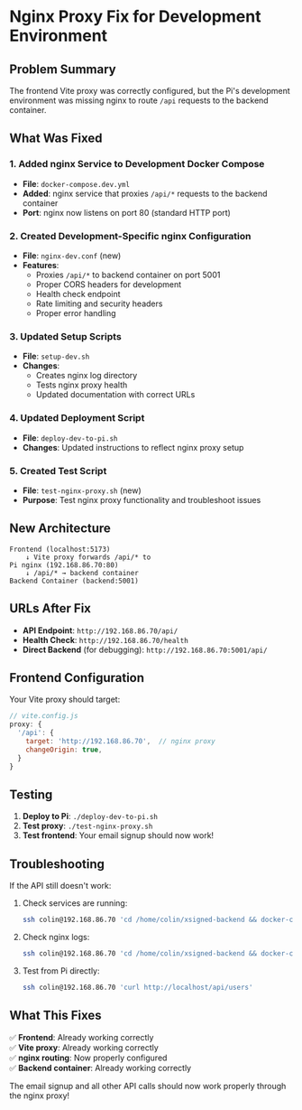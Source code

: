 # Nginx Proxy Fix for Development Environment

## Problem Summary

The frontend Vite proxy was correctly configured, but the Pi's development environment was missing nginx to route `/api` requests to the backend container.

## What Was Fixed

### 1. Added nginx Service to Development Docker Compose

- **File**: `docker-compose.dev.yml`
- **Added**: nginx service that proxies `/api/*` requests to the backend container
- **Port**: nginx now listens on port 80 (standard HTTP port)

### 2. Created Development-Specific nginx Configuration

- **File**: `nginx-dev.conf` (new)
- **Features**:
  - Proxies `/api/*` to backend container on port 5001
  - Proper CORS headers for development
  - Health check endpoint
  - Rate limiting and security headers
  - Proper error handling

### 3. Updated Setup Scripts

- **File**: `setup-dev.sh`
- **Changes**:
  - Creates nginx log directory
  - Tests nginx proxy health
  - Updated documentation with correct URLs

### 4. Updated Deployment Script

- **File**: `deploy-dev-to-pi.sh`
- **Changes**: Updated instructions to reflect nginx proxy setup

### 5. Created Test Script

- **File**: `test-nginx-proxy.sh` (new)
- **Purpose**: Test nginx proxy functionality and troubleshoot issues

## New Architecture

```
Frontend (localhost:5173)
    ↓ Vite proxy forwards /api/* to
Pi nginx (192.168.86.70:80)
    ↓ /api/* → backend container
Backend Container (backend:5001)
```

## URLs After Fix

- **API Endpoint**: `http://192.168.86.70/api/`
- **Health Check**: `http://192.168.86.70/health`
- **Direct Backend** (for debugging): `http://192.168.86.70:5001/api/`

## Frontend Configuration

Your Vite proxy should target:

```javascript
// vite.config.js
proxy: {
  '/api': {
    target: 'http://192.168.86.70',  // nginx proxy
    changeOrigin: true,
  }
}
```

## Testing

1. **Deploy to Pi**: `./deploy-dev-to-pi.sh`
2. **Test proxy**: `./test-nginx-proxy.sh`
3. **Test frontend**: Your email signup should now work!

## Troubleshooting

If the API still doesn't work:

1. Check services are running:

   ```bash
   ssh colin@192.168.86.70 'cd /home/colin/xsigned-backend && docker-compose -f docker-compose.dev.yml ps'
   ```

2. Check nginx logs:

   ```bash
   ssh colin@192.168.86.70 'cd /home/colin/xsigned-backend && docker-compose -f docker-compose.dev.yml logs nginx'
   ```

3. Test from Pi directly:
   ```bash
   ssh colin@192.168.86.70 'curl http://localhost/api/users'
   ```

## What This Fixes

✅ **Frontend**: Already working correctly  
✅ **Vite proxy**: Already working correctly  
✅ **nginx routing**: Now properly configured  
✅ **Backend container**: Already working correctly

The email signup and all other API calls should now work properly through the nginx proxy!
